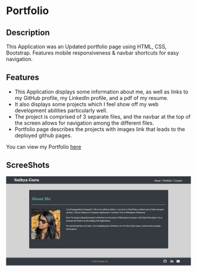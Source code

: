 # Portfolio

## Description
This Application was an Updated portfolio page using HTML, CSS, Bootstrap. Features mobile responsiveness & navbar shortcuts for easy navigation.

## Features

* This Application displays some information about me, as well as links to my GitHub profile, my LinkedIn profile, and a pdf of my resume. 
* It also displays some projects which I feel show off my web development abilities particularly well.
* The project is comprised of 3 separate files, and the navbar at the top of the screen allows for navigation among the different files.
* Portfolio page describes the projects with images link that leads to the deployed github pages.

You can view my Portfolio [here](https://karpagasathya.github.io/portfolio/)

## ScreeShots

![](assets/images/image1.jpg)